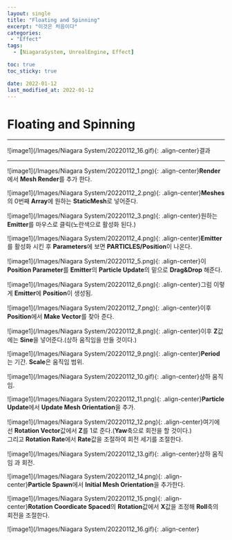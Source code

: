 ```yaml
---
layout: single
title: "Floating and Spinning"
excerpt: "이것은 처음이다"
categories:
 - "Effect"
tags:
  - [NiagaraSystem, UnrealEngine, Effect]

toc: true
toc_sticky: true

date: 2022-01-12
last_modified_at: 2022-01-12
---
```



Floating and Spinning
===  



---
![image1](/Images/Niagara System/20220112_16.gif){: .align-center}결과  

---


![image1](/Images/Niagara System/20220112_1.png){: .align-center}**Render**에서 **Mesh Render**를 추가 한다.

![image1](/Images/Niagara System/20220112_2.png){: .align-center}**Meshes**의 0번째 **Array**에 원하는 **StaticMesh**로 넣어준다.  

![image1](/Images/Niagara System/20220112_3.png){: .align-center}원하는 **Emitter**를 마우스로 클릭(노란색으로 활성화 된다.)  

![image1](/Images/Niagara System/20220112_4.png){: .align-center}**Emitter**를 활성화 시킨 후 **Parameters**에 보면 **PARTICLES/Position**이 나온다.  

![image1](/Images/Niagara System/20220112_5.png){: .align-center}이 **Position Parameter**를 **Emitter**의 **Particle Update**의 밑으로 **Drag&Drop** 해준다.  

![image1](/Images/Niagara System/20220112_6.png){: .align-center}그럼 이렇게 **Emitter**에 **Position**이 생성됨.  

![image1](/Images/Niagara System/20220112_7.png){: .align-center}이후  **Position**에서 **Make Vector**를 찾아 준다.  

![image1](/Images/Niagara System/20220112_8.png){: .align-center}이후 **Z**값에는 **Sine**을 넣어준다.(상하 움직임을 만들 것이다.)  

![image1](/Images/Niagara System/20220112_9.png){: .align-center}**Period**는 기간. **Scale**은 움직임 범위.  

![image1](/Images/Niagara System/20220112_10.gif){: .align-center}상하 움직임. 

![image1](/Images/Niagara System/20220112_11.png){: .align-center}**Particle Update**에서 **Update Mesh Orientation**을 추가.  

![image1](/Images/Niagara System/20220112_12.png){: .align-center}여기에선 **Rotation Vector**값에서 **Z**를 1로 준다.(**Yaw**축으로 회전을 할 것이다.)  
그리고 **Rotation Rate**에서 **Rate**값을 조절하여 회전 세기를 조절한다.  

![image1](/Images/Niagara System/20220112_13.gif){: .align-center}상하 움직임 과 회전.  

![image1](/Images/Niagara System/20220112_14.png){: .align-center}**Particle Spawn**에서 **Initial Mesh Orientation**을 추가한다.  

![image1](/Images/Niagara System/20220112_15.png){: .align-center}**Rotation Coordicate Spaced**의 **Rotation**값에서 **X**값을 조정해 **Roll**축의 회전을 조절한다.  

![image1](/Images/Niagara System/20220112_16.gif){: .align-center}